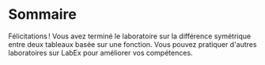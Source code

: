 # Sommaire

Félicitations ! Vous avez terminé le laboratoire sur la différence symétrique entre deux tableaux basée sur une fonction. Vous pouvez pratiquer d'autres laboratoires sur LabEx pour améliorer vos compétences.
